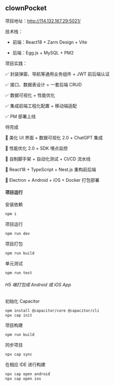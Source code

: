 ## clownPocket

项目地址：http://114.132.167.29:5021/

技术栈：

- 前端：React18 + Zarm Design + Vite

- 后端：Egg.js + MySQL + PM2

项目实践：

✅ 封装弹窗、导航等通用业务组件 + JWT 前后端认证

✅ 接口、数据表设计 + 一套后端 CRUD

✅ 数据可视化 + 性能优化

✅ 集成前端工程化配置 + 移动端适配

✅ PM 部署上线

待完成

🔲 美化 UI 界面 + 数据可视化 2.0 + ChatGPT 集成

🔲 性能优化 2.0 + SDK 埋点监控

🔲 自制脚手架 + 自动化测试 + CI/CD 流水线

🔲 React18 + TypeScript + Nest.js 重构前后端

🔲 Electron + Android + iOS + Docker 打包部署

#### 项目运行

安装依赖

```bash
npm i
```

项目运行

```bash
npm run dev
```

项目打包

```bash
npm run build
```

单元测试

```bash
npm run test
```

###### H5 端打包成 Android 或 iOS App

初始化 Capacitor

```bash
npm install @capacitor/core @capacitor/cli
npx cap init
```

项目构建

```bash
npm run build
```

同步项目

```bash
npx cap sync
```

在相应 IDE 进行构建

```bash
npx cap open android
npx cap open ios
```
